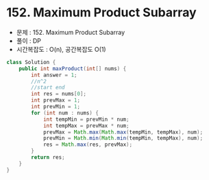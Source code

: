 # 152. Maximum Product Subarray
- 문제 : 152. Maximum Product Subarray
- 풀이 : DP
- 시간복잡도 : O(n), 공간복잡도 O(1)
```java
class Solution {
    public int maxProduct(int[] nums) {
        int answer = 1;
        //n^2 
        //start end 
        int res = nums[0];
        int prevMax = 1;
        int prevMin = 1;
        for (int num : nums) {
            int tempMin = prevMin * num;
            int tempMax = prevMax * num;
            prevMax = Math.max(Math.max(tempMin, tempMax), num);
            prevMin = Math.min(Math.min(tempMin, tempMax), num);
            res = Math.max(res, prevMax);
        }
        return res;
    }
}
```
